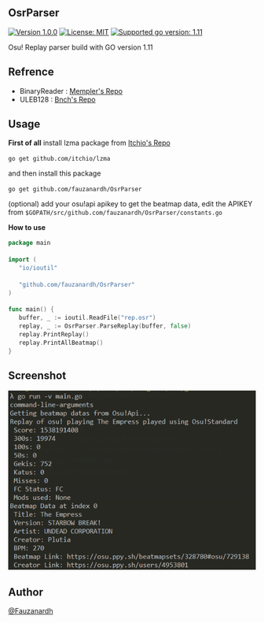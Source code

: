 OsrParser
----

[![Version 1.0.0](https://img.shields.io/badge/stable-1.0.0-brightgreen.svg "Version 1.0.0")](https://github.com/fauzanardh/OsrParser) [![License: MIT](https://img.shields.io/badge/License-MIT-green.svg)](https://opensource.org/licenses/MIT) [![Supported go version: 1.11](https://img.shields.io/badge/go-1.11-green.svg "Supported go versions: 1.11")](https://golang.org/dl/)


Osu! Replay parser build with GO version 1.11


Refrence
----

- BinaryReader : [Mempler's Repo](https://github.com/Mempler/osubinary/)
- ULEB128      : [Bnch's Repo](https://github.com/bnch/uleb128/)

Usage
----

 **First of all**
 install lzma package from [Itchio's Repo](https://github.com/itchio/lzma)

 `go get github.com/itchio/lzma`

 and then install this package

 `go get github.com/fauzanardh/OsrParser`

 (optional) add your osu!api apikey to get the beatmap data, edit the APIKEY from `$GOPATH/src/github.com/fauzanardh/OsrParser/constants.go`

 **How to use**
 ```go
 package main

 import (
 	"io/ioutil"

 	"github.com/fauzanardh/OsrParser"
 )

 func main() {
 	buffer, _ := ioutil.ReadFile("rep.osr")
 	replay, _ := OsrParser.ParseReplay(buffer, false)
 	replay.PrintReplay()
 	replay.PrintAllBeatmap()
 }
 ```

 Screenshot
 ----
 ![result_exmaple](example.png)

Author
----
[@Fauzanardh](https://github.com/fauzanardh)
